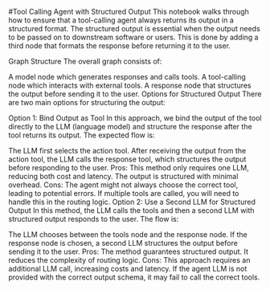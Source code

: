 #Tool Calling Agent with Structured Output
This notebook walks through how to ensure that a tool-calling agent always returns its output in a structured format. The structured output is essential when the output needs to be passed on to downstream software or users. This is done by adding a third node that formats the response before returning it to the user.

Graph Structure
The overall graph consists of:

A model node which generates responses and calls tools.
A tool-calling node which interacts with external tools.
A response node that structures the output before sending it to the user.
Options for Structured Output
There are two main options for structuring the output:

Option 1: Bind Output as Tool
In this approach, we bind the output of the tool directly to the LLM (language model) and structure the response after the tool returns its output. The expected flow is:

The LLM first selects the action tool.
After receiving the output from the action tool, the LLM calls the response tool, which structures the output before responding to the user.
Pros:
This method only requires one LLM, reducing both cost and latency.
The output is structured with minimal overhead.
Cons:
The agent might not always choose the correct tool, leading to potential errors.
If multiple tools are called, you will need to handle this in the routing logic.
Option 2: Use a Second LLM for Structured Output
In this method, the LLM calls the tools and then a second LLM with structured output responds to the user. The flow is:

The LLM chooses between the tools node and the response node.
If the response node is chosen, a second LLM structures the output before sending it to the user.
Pros:
The method guarantees structured output.
It reduces the complexity of routing logic.
Cons:
This approach requires an additional LLM call, increasing costs and latency.
If the agent LLM is not provided with the correct output schema, it may fail to call the correct tools.
